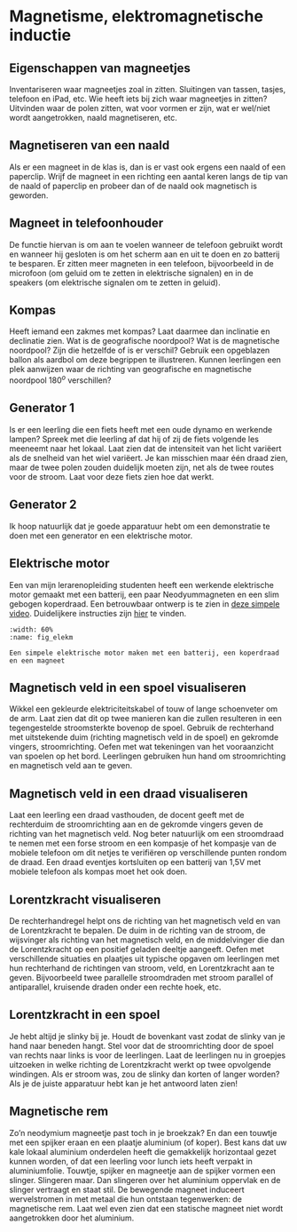 # Magnetisme, elektromagnetische inductie

## Eigenschappen van magneetjes
Inventariseren waar magneetjes zoal in zitten. Sluitingen van tassen, tasjes, telefoon en iPad, etc. Wie heeft iets bij zich waar magneetjes in zitten? Uitvinden waar de polen zitten, wat voor vormen er zijn, wat er wel/niet wordt aangetrokken, naald magnetiseren, etc.

## Magnetiseren van een naald
Als er een magneet in de klas is, dan is er vast ook ergens een naald of een paperclip. Wrijf de magneet in een richting een aantal keren langs de tip van de naald of paperclip en probeer dan of de naald ook magnetisch is geworden. 

## Magneet in telefoonhouder
De functie hiervan is om aan te voelen wanneer de telefoon gebruikt wordt en wanneer hij gesloten is om het scherm aan en uit te doen en zo batterij te besparen. Er zitten meer magneten in een telefoon, bijvoorbeeld in de microfoon (om geluid om te zetten in elektrische signalen) en in de speakers (om elektrische signalen om te zetten in geluid). 

## Kompas
Heeft iemand een zakmes met kompas? Laat daarmee dan inclinatie en declinatie zien. Wat is de geografische noordpool? Wat is de magnetische noordpool? Zijn die hetzelfde of is er verschil? Gebruik een opgeblazen ballon als aardbol om deze begrippen te illustreren. Kunnen leerlingen een plek aanwijzen waar de richting van geografische en magnetische noordpool 180$^o$ verschillen?

## Generator 1
Is er een leerling die een fiets heeft met een oude dynamo en werkende lampen? Spreek met die leerling af dat hij of zij de fiets volgende les meeneemt naar het lokaal. Laat zien dat de intensiteit van het licht variëert als de snelheid van het wiel variëert. Je kan misschien maar één draad zien, maar de twee polen zouden duidelijk moeten zijn, net als de twee routes voor de stroom. Laat voor deze fiets zien hoe dat werkt. 

## Generator 2
Ik hoop natuurlijk dat je goede apparatuur hebt om een demonstratie te doen met een generator en een elektrische motor.

## Elektrische motor
Een van mijn lerarenopleiding studenten heeft een werkende elektrische motor gemaakt met een batterij, een paar Neodyummagneten en een slim gebogen koperdraad. Een betrouwbaar ontwerp is te zien in [deze simpele video](https://www.google.com/search?client=safari&rls=en&q=simplest+electromotor&ie=UTF-8&oe=UTF-8#fpstate=ive&vld=cid:0bd621c8,vid:OKpmp7R6vBU). Duidelijkere instructies zijn [hier](https://www.google.com/search?client=safari&rls=en&q=simplest+electromotor&ie=UTF-8&oe=UTF-8#fpstate=ive&vld=cid:d9ecaaf6,vid:WI0pGk0MMhg) te vinden. 

```{figure} ../figures/08-7-1Electromotor.*
:width: 60%
:name: fig_elekm

Een simpele elektrische motor maken met een batterij, een koperdraad en een magneet
```

## Magnetisch veld in een spoel visualiseren
Wikkel een gekleurde elektriciteitskabel of touw of lange schoenveter om de arm. Laat zien dat dit op twee manieren kan die zullen resulteren in een tegengestelde stroomsterkte bovenop de spoel. Gebruik de rechterhand met uitstekende duim (richting magnetisch veld in de spoel) en gekromde vingers, stroomrichting. Oefen met wat tekeningen van het vooraanzicht van spoelen op het bord. Leerlingen gebruiken hun hand om stroomrichting en magnetisch veld aan te geven.

## Magnetisch veld in een draad visualiseren
Laat een leerling een draad vasthouden, de docent geeft met de rechterduim de stroomrichting aan en de gekromde vingers geven de richting van het magnetisch veld. Nog beter natuurlijk om een stroomdraad te nemen met een forse stroom en een kompasje of het kompasje van de mobiele telefoon om dit netjes te verifiëren op verschillende punten rondom de draad. Een draad eventjes kortsluiten op een batterij van 1,5V met mobiele telefoon als kompas moet het ook doen.

## Lorentzkracht visualiseren
De rechterhandregel helpt ons de richting van het magnetisch veld en van de Lorentzkracht te bepalen. De duim in de richting van de stroom, de wijsvinger als richting van het magnetisch veld, en de middelvinger die dan de Lorentzkracht op een positief geladen deeltje aangeeft. Oefen met verschillende situaties en plaatjes uit typische opgaven om leerlingen met hun rechterhand de richtingen van stroom, veld, en Lorentzkracht aan te geven. Bijvoorbeeld twee parallelle stroomdraden met stroom parallel of antiparallel, kruisende draden onder een rechte hoek, etc.

## Lorentzkracht in een spoel
Je hebt altijd je slinky bij je. Houdt de bovenkant vast zodat de slinky van je hand naar beneden hangt. Stel voor dat de stroomrichting door de spoel van rechts naar links is voor de leerlingen. Laat de leerlingen nu in groepjes uitzoeken in welke richting de Lorentzkracht werkt op twee opvolgende windingen. Als er stroom was, zou de slinky dan korten of langer worden? Als je de juiste apparatuur hebt kan je het antwoord laten zien!

## Magnetische rem
Zo’n neodymium magneetje past toch in je broekzak? En dan een touwtje met een spijker eraan en een plaatje aluminium (of koper). Best kans dat uw kale lokaal aluminium onderdelen heeft die gemakkelijk horizontaal gezet kunnen worden, of dat een leerling voor lunch iets heeft verpakt in aluminiumfolie. Touwtje, spijker en magneetje aan de spijker vormen een slinger. Slingeren maar. Dan slingeren over het aluminium oppervlak en de slinger vertraagt en staat stil. De bewegende magneet induceert wervelstromen in met metaal die hun ontstaan tegenwerken: de magnetische rem. Laat wel even zien dat een statische magneet niet wordt aangetrokken door het aluminium. 